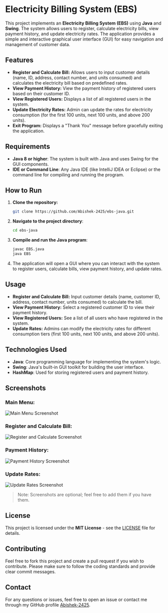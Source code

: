 
# Electricity Billing System (EBS)

This project implements an **Electricity Billing System (EBS)** using **Java** and **Swing**. The system allows users to register, calculate electricity bills, view payment history, and update electricity rates. The application provides a simple and interactive graphical user interface (GUI) for easy navigation and management of customer data.

## Features

- **Register and Calculate Bill:** Allows users to input customer details (name, ID, address, contact number, and units consumed) and calculates the electricity bill based on predefined rates.
- **View Payment History:** View the payment history of registered users based on their customer ID.
- **View Registered Users:** Displays a list of all registered users in the system.
- **Update Electricity Rates:** Admin can update the rates for electricity consumption (for the first 100 units, next 100 units, and above 200 units).
- **Exit Program:** Displays a "Thank You" message before gracefully exiting the application.

## Requirements

- **Java 8 or higher**: The system is built with Java and uses Swing for the GUI components.
- **IDE or Command Line**: Any Java IDE (like IntelliJ IDEA or Eclipse) or the command line for compiling and running the program.

## How to Run

1. **Clone the repository:**
   ```bash
   git clone https://github.com/Abishek-2425/ebs-java.git
   ```

2. **Navigate to the project directory**:
   ```bash
   cd ebs-java
   ```

3. **Compile and run the Java program**:
   ```bash
   javac EBS.java
   java EBS
   ```

4. The application will open a GUI where you can interact with the system to register users, calculate bills, view payment history, and update rates.

## Usage

- **Register and Calculate Bill:** Input customer details (name, customer ID, address, contact number, units consumed) to calculate the bill.
- **View Payment History:** Select a registered customer ID to view their payment history.
- **View Registered Users:** See a list of all users who have registered in the system.
- **Update Rates:** Admins can modify the electricity rates for different consumption tiers (first 100 units, next 100 units, and above 200 units).

## Technologies Used

- **Java**: Core programming language for implementing the system's logic.
- **Swing**: Java's built-in GUI toolkit for building the user interface.
- **HashMap**: Used for storing registered users and payment history.

## Screenshots

### Main Menu:
![Main Menu Screenshot](screenshots/main_menu.png)

### Register and Calculate Bill:
![Register and Calculate Screenshot](screenshots/register_and_calculate.png)

### Payment History:
![Payment History Screenshot](screenshots/payment_history.png)

### Update Rates:
![Update Rates Screenshot](screenshots/update_rates.png)

> Note: Screenshots are optional; feel free to add them if you have them.

## License

This project is licensed under the **MIT License** - see the [LICENSE](LICENSE) file for details.

## Contributing

Feel free to fork this project and create a pull request if you wish to contribute. Please make sure to follow the coding standards and provide clear commit messages.

## Contact

For any questions or issues, feel free to open an issue or contact me through my GitHub profile [Abishek-2425](https://github.com/Abishek-2425).
